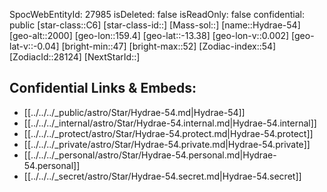 ﻿---
location: [-13.38,159.4,2000]
type: Station
tags:
- astro/Star

---
SpocWebEntityId: 27985
isDeleted: false
isReadOnly: false
confidential: public
[star-class::C6]
[star-class-id::]
[Mass-sol::]
[name::Hydrae-54]
[geo-alt::2000]
[geo-lon::159.4]
[geo-lat::-13.38]
[geo-lon-v::0.002]
[geo-lat-v::-0.04]
[bright-min::47]
[bright-max::52]
[Zodiac-index::54]
[ZodiacId::28124]
[NextStarId::]



## Confidential Links & Embeds: 
- [[../../../_public/astro/Star/Hydrae-54.md|Hydrae-54]] 
- [[../../../_internal/astro/Star/Hydrae-54.internal.md|Hydrae-54.internal]] 
- [[../../../_protect/astro/Star/Hydrae-54.protect.md|Hydrae-54.protect]] 
- [[../../../_private/astro/Star/Hydrae-54.private.md|Hydrae-54.private]] 
- [[../../../_personal/astro/Star/Hydrae-54.personal.md|Hydrae-54.personal]] 
- [[../../../_secret/astro/Star/Hydrae-54.secret.md|Hydrae-54.secret]]

